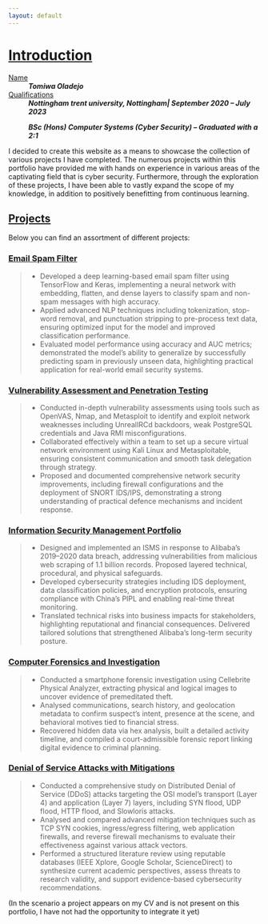 ```yaml
---
layout: default
---
```

# <u>Introduction</u>

<dl>
<dt><u>Name</u></dt>
<dd><b style="font-style: italic;">Tomiwa Oladejo</b></dd>
<dt><u>Qualifications</u></dt>
<dd><b style="font-style: italic;">Nottingham trent university, Nottingham| September 2020 – July 2023 
  
  BSc (Hons) Computer Systems (Cyber Security) – Graduated with a 2:1</b></dd>
</dl>

I decided to create this website as a means to showcase the collection of various projects I have completed. The numerous projects within this portfolio have provided me with hands on experience in various areas of the captivating field that is cyber security. Furthermore, through the exploration of these projects, I have been able to vastly expand the scope of my knowledge, in addition to positively benefitting from continuous learning. 

## <u>Projects</u>
Below you can find an assortment of different projects:

### [Email Spam Filter](./Email-Spam-Filter.html)

> *   Developed a deep learning-based email spam filter using TensorFlow and Keras, implementing a neural network with embedding, flatten, and        dense layers to classify spam and non-spam messages with high        accuracy.
> *   Applied advanced NLP techniques including tokenization, stop-word removal, and punctuation stripping to pre-process text data, ensuring          optimized input for the model and improved classification              performance.
> *   Evaluated model performance using accuracy and AUC metrics; demonstrated the model’s ability to generalize by successfully predicting spam       in previously unseen data, highlighting practical application       for real-world email security systems.

### [Vulnerability Assessment and Penetration Testing](./Vulnerability-Assessment-and-Penetration-Testing.html)

> *   Conducted in-depth vulnerability assessments using tools such as OpenVAS, Nmap, and Metasploit to identify and exploit network weaknesses        including UnrealIRCd backdoors, weak PostgreSQL credentials          and Java RMI misconfigurations.
> *   Collaborated effectively within a team to set up a secure virtual network environment using Kali Linux and Metasploitable, ensuring              consistent communication and smooth task delegation through strategy.
> *   Proposed and documented comprehensive network security improvements, including firewall configurations and the deployment of SNORT               IDS/IPS, demonstrating a strong understanding of practical defence          mechanisms and incident response.

### [Information Security Management Portfolio](./Information-Security-Portfolio.html)

> *   Designed and implemented an ISMS in response to Alibaba’s 2019–2020 data breach, addressing vulnerabilities from malicious web scraping of       1.1 billion records. Proposed layered technical, procedural, and physical safeguards.
> *   Developed cybersecurity strategies including IDS deployment, data classification policies, and encryption protocols, ensuring compliance         with China’s PIPL and enabling real-time threat monitoring.
> *   Translated technical risks into business impacts for stakeholders, highlighting reputational and financial consequences. Delivered               tailored solutions that strengthened Alibaba’s long-term security posture.

### [Computer Forensics and Investigation](./Computer-Forensics-and-Investigation.html)

> *   Conducted a smartphone forensic investigation using Cellebrite Physical Analyzer, extracting physical and logical images to uncover              evidence of premeditated theft.
> *   Analysed communications, search history, and geolocation metadata to confirm suspect’s intent, presence at the scene, and behavioral             motives tied to financial stress.
> *   Recovered hidden data via hex analysis, built a detailed activity timeline, and compiled a court-admissible forensic report linking              digital evidence to criminal planning.

### [Denial of Service Attacks with Mitigations](./Denial-of-Service-Attacks-with-Mitigations.html)

> *   Conducted a comprehensive study on Distributed Denial of Service (DDoS) attacks targeting the OSI model’s transport (Layer 4) and                application (Layer 7) layers, including SYN flood, UDP flood, HTTP flood, and Slowloris attacks.
> *   Analysed and compared advanced mitigation techniques such as TCP SYN cookies, ingress/egress filtering, web application firewalls, and           reverse firewall mechanisms to evaluate their effectiveness against various attack vectors.
> *   Performed a structured literature review using reputable databases (IEEE Xplore, Google Scholar, ScienceDirect) to synthesize current            academic perspectives, assess threats to research validity, and support evidence-based cybersecurity recommendations.

(In the scenario a project appears on my CV and is not present on this portfolio, I have not had the opportunity to integrate it yet)
